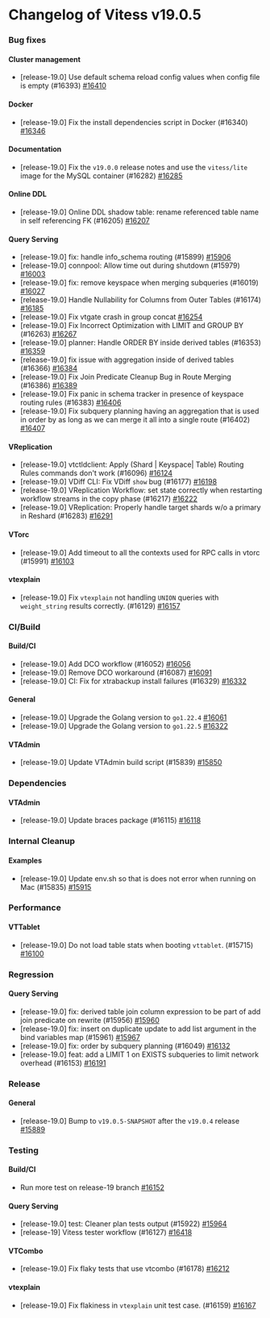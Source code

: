 # Changelog of Vitess v19.0.5

### Bug fixes 
#### Cluster management
 * [release-19.0] Use default schema reload config values when config file is empty (#16393) [#16410](https://github.com/vitessio/vitess/pull/16410) 
#### Docker
 * [release-19.0] Fix the install dependencies script in Docker (#16340) [#16346](https://github.com/vitessio/vitess/pull/16346) 
#### Documentation
 * [release-19.0] Fix the `v19.0.0` release notes and use the `vitess/lite` image for the MySQL container (#16282) [#16285](https://github.com/vitessio/vitess/pull/16285) 
#### Online DDL
 * [release-19.0] Online DDL shadow table: rename referenced table name in self referencing FK (#16205) [#16207](https://github.com/vitessio/vitess/pull/16207) 
#### Query Serving
 * [release-19.0] fix: handle info_schema routing (#15899) [#15906](https://github.com/vitessio/vitess/pull/15906)
 * [release-19.0] connpool: Allow time out during shutdown (#15979) [#16003](https://github.com/vitessio/vitess/pull/16003)
 * [release-19.0] fix: remove keyspace when merging subqueries (#16019) [#16027](https://github.com/vitessio/vitess/pull/16027)
 * [release-19.0] Handle Nullability for Columns from Outer Tables (#16174) [#16185](https://github.com/vitessio/vitess/pull/16185)
 * [release-19.0] Fix vtgate crash in group concat  [#16254](https://github.com/vitessio/vitess/pull/16254)
 * [release-19.0] Fix Incorrect Optimization with LIMIT and GROUP BY (#16263) [#16267](https://github.com/vitessio/vitess/pull/16267)
 * [release-19.0] planner: Handle ORDER BY inside derived tables (#16353) [#16359](https://github.com/vitessio/vitess/pull/16359)
 * [release-19.0] fix issue with aggregation inside of derived tables (#16366) [#16384](https://github.com/vitessio/vitess/pull/16384)
 * [release-19.0] Fix Join Predicate Cleanup Bug in Route Merging (#16386) [#16389](https://github.com/vitessio/vitess/pull/16389)
 * [release-19.0] Fix panic in schema tracker in presence of keyspace routing rules (#16383) [#16406](https://github.com/vitessio/vitess/pull/16406)
 * [release-19.0] Fix subquery planning having an aggregation that is used in order by as long as we can merge it all into a single route (#16402) [#16407](https://github.com/vitessio/vitess/pull/16407) 
#### VReplication
 * [release-19.0] vtctldclient: Apply (Shard | Keyspace| Table) Routing Rules commands don't work (#16096) [#16124](https://github.com/vitessio/vitess/pull/16124)
 * [release-19.0] VDiff CLI: Fix VDiff `show` bug (#16177) [#16198](https://github.com/vitessio/vitess/pull/16198)
 * [release-19.0] VReplication Workflow: set state correctly when restarting workflow streams in the copy phase (#16217) [#16222](https://github.com/vitessio/vitess/pull/16222)
 * [release-19.0] VReplication: Properly handle target shards w/o a primary in Reshard (#16283) [#16291](https://github.com/vitessio/vitess/pull/16291) 
#### VTorc
 * [release-19.0] Add timeout to all the contexts used for RPC calls in vtorc (#15991) [#16103](https://github.com/vitessio/vitess/pull/16103) 
#### vtexplain
 * [release-19.0] Fix `vtexplain` not handling `UNION` queries with `weight_string` results correctly. (#16129) [#16157](https://github.com/vitessio/vitess/pull/16157)
### CI/Build 
#### Build/CI
 * [release-19.0] Add DCO workflow (#16052) [#16056](https://github.com/vitessio/vitess/pull/16056)
 * [release-19.0] Remove DCO workaround (#16087) [#16091](https://github.com/vitessio/vitess/pull/16091)
 * [release-19.0] CI: Fix for xtrabackup install failures (#16329) [#16332](https://github.com/vitessio/vitess/pull/16332) 
#### General
 * [release-19.0] Upgrade the Golang version to `go1.22.4` [#16061](https://github.com/vitessio/vitess/pull/16061)
 * [release-19.0] Upgrade the Golang version to `go1.22.5` [#16322](https://github.com/vitessio/vitess/pull/16322) 
#### VTAdmin
 * [release-19.0] Update VTAdmin build script (#15839) [#15850](https://github.com/vitessio/vitess/pull/15850)
### Dependencies 
#### VTAdmin
 * [release-19.0] Update braces package (#16115) [#16118](https://github.com/vitessio/vitess/pull/16118)
### Internal Cleanup 
#### Examples
 * [release-19.0] Update env.sh so that is does not error when running on Mac (#15835) [#15915](https://github.com/vitessio/vitess/pull/15915)
### Performance 
#### VTTablet
 * [release-19.0] Do not load table stats when booting `vttablet`. (#15715) [#16100](https://github.com/vitessio/vitess/pull/16100)
### Regression 
#### Query Serving
 * [release-19.0] fix: derived table join column expression to be part of add join predicate on rewrite (#15956) [#15960](https://github.com/vitessio/vitess/pull/15960)
 * [release-19.0] fix: insert on duplicate update to add list argument in the bind variables map (#15961) [#15967](https://github.com/vitessio/vitess/pull/15967)
 * [release-19.0] fix: order by subquery planning (#16049) [#16132](https://github.com/vitessio/vitess/pull/16132)
 * [release-19.0] feat: add a LIMIT 1 on EXISTS subqueries to limit network overhead (#16153) [#16191](https://github.com/vitessio/vitess/pull/16191)
### Release 
#### General
 * [release-19.0] Bump to `v19.0.5-SNAPSHOT` after the `v19.0.4` release [#15889](https://github.com/vitessio/vitess/pull/15889)
### Testing 
#### Build/CI
 * Run more test on release-19 branch [#16152](https://github.com/vitessio/vitess/pull/16152) 
#### Query Serving
 * [release-19.0] test: Cleaner plan tests output (#15922) [#15964](https://github.com/vitessio/vitess/pull/15964)
 * [release-19] Vitess tester workflow (#16127) [#16418](https://github.com/vitessio/vitess/pull/16418) 
#### VTCombo
 * [release-19.0] Fix flaky tests that use vtcombo (#16178) [#16212](https://github.com/vitessio/vitess/pull/16212) 
#### vtexplain
 * [release-19.0] Fix flakiness in `vtexplain` unit test case. (#16159) [#16167](https://github.com/vitessio/vitess/pull/16167)

